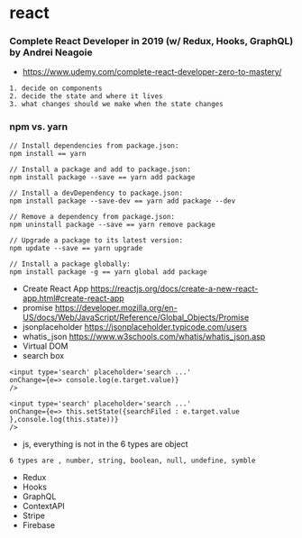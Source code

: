 # react
### Complete React Developer in 2019 (w/ Redux, Hooks, GraphQL) by Andrei Neagoie
- https://www.udemy.com/complete-react-developer-zero-to-mastery/
```
1. decide on components
2. decide the state and where it lives
3. what changes should we make when the state changes
```
### npm vs. yarn
```
// Install dependencies from package.json: 
npm install == yarn

// Install a package and add to package.json: 
npm install package --save == yarn add package

// Install a devDependency to package.json: 
npm install package --save-dev == yarn add package --dev

// Remove a dependency from package.json: 
npm uninstall package --save == yarn remove package

// Upgrade a package to its latest version: 
npm update --save == yarn upgrade

// Install a package globally: 
npm install package -g == yarn global add package

```
- Create React App https://reactjs.org/docs/create-a-new-react-app.html#create-react-app
- promise https://developer.mozilla.org/en-US/docs/Web/JavaScript/Reference/Global_Objects/Promise
- jsonplaceholder https://jsonplaceholder.typicode.com/users
- whatis_json https://www.w3schools.com/whatis/whatis_json.asp
- Virtual DOM
- search box
```
<input type='search' placeholder='search ...' 
onChange={e=> console.log(e.target.value)}
/>

<input type='search' placeholder='search ...' 
onChange={e=> this.setState({searchFiled : e.target.value },console.log(this.state))}
/>

```
- js, everything is not in the 6 types are object
```
6 types are , number, string, boolean, null, undefine, symble
```
- Redux 
- Hooks
- GraphQL
- ContextAPI
- Stripe
- Firebase
